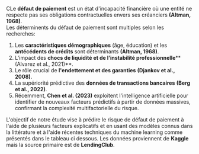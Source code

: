CLe **défaut de paiement** est un état d'incapacité financière où une entité ne respecte pas ses obligations contractuelles envers ses créanciers **(Altman, 1968)**.  
Les déterminents du défaut de paiement sont multiples selon les recherches:   
1. Les **caractéristiques démographiques** (âge, éducation) et les **antécédents de crédits** sont déterminants **(Altman, 1968)**.  
2. L’impact des **chocs de liquidité et de l’instabilité professionnelle****(Alvarez et al., 2021)**.  
3. Le rôle crucial de **l'endettement et des garanties** **(Djankov et al., 2008)**.    
4. La supériorité prédictive des **données de transactions bancaires** **(Berg et al., 2022)**.
5. Récemment, **Chen et al. (2023)** exploitent l'intelligence artificielle pour identifier de nouveaux facteurs prédictifs à partir de données massives, confirmant la complexité multifactorielle du risque.  

L'objectif de notre étude vise à prédire le risque de défaut de paiement à l'aide de plusieurs facteurs explicatifs et en usant des modèles connus dans la littérature et à l'aide récentes techniques du machine learning comme présentés dans le tableau ci dessous. Les données proviennent de **Kaggle** mais la source primaire est de **LendingClub**.
